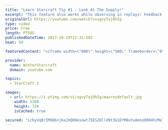 ```yaml
---
title: "Learn Starcraft Tip #1 - Look At The Supply!"
excerpt: "This feature also works while observing in replays! Feedback and tip suggestions are appreciated :)"
originalUrl: https://youtube.com/watch?v=ugvyTajOhIg
type: video
price: Free
length: PT58S
publishedDateTime: 2017-10-19T22:31:50Z
heat: 50

featuredContent: "<iframe width=\"800\" height=\"500\" frameborder=\"0\" src=\"https://www.youtube.com/embed/ugvyTajOhIg\" allow=\"accelerometer; autoplay; encrypted-media; gyroscope; picture-in-picture\" allowfullscreen></iframe>"

provider:
  name: WinterStarcraft
  domain: youtube.com

topics:
  - StarCraft 2

images:
  - url: https://i.ytimg.com/vi/ugvyTajOhIg/maxresdefault.jpg
    width: 1280
    height: 720
    isCached: true

secured: "LchyVq8rIM9Q6+j6aJXQ80esowt75ES2Dlld9t3G1EYM8utuAmnoO004hcMelCSnaMdqVadsxXID6Yqe7QgwpmDgP5kxGG2tdZGgzuMqgbAgjRnuefU2eDqePiNmYNZ42GqdUOxro43VubitHcKIR8RUzqpq5IbWviQ5P4y2srPSXZ15aRrCPqFwxQxcsenz3jsOovwKsycXBQlXEYg2DFSOYwT+y80JAkNYCdeiJzGAS7aAusDaLL4O8SFjf7lF9vaUQuV4cqtCn9B99CPnSCoxIIIeOAfuUaNX74BvWR8s3ujgG5/A9zOA7mL+T6AUw6WdQgzbYPj3ua8NfxfixZlK76qHLQdzn5W8lT77n0JRWxm17fDZlw6T9fsyiEGTleMh70iVX0PpnoAMLxPCncBfefLpHjrTXEsFguWWOeI=;BnHnzF+7lJefPxdVTdsRjA=="
---
```


